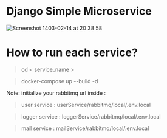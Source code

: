 # Django Simple Microservice

![Screenshot 1403-02-14 at 20 38 58](https://github.com/erfanAliaghdam/django-simple-microservice/assets/80113382/864d798f-d16f-454a-a672-6743a59a689b)


# How to run each service?
> cd < service_name >

> docker-compose up --build -d


Note: initialize your rabbitmq url inside :

> user service : userService/rabbitmq/local/.env.local

> logger service : loggerService/rabbitmq/local/.env.local

> mail service : mailService/rabbitmq/local/.env.local
